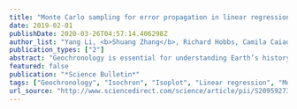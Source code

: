 ```yaml
---
title: "Monte Carlo sampling for error propagation in linear regression and applications in isochron geochronology"
date: 2019-02-01
publishDate: 2020-03-26T04:57:14.406298Z
author_list: "Yang Li, <b>Shuang Zhang</b>, Richard Hobbs, Camila Caiado, Adam D. Sproson, David Selby, Alan D. Rooney"
publication_types: ["2"]
abstract: "Geochronology is essential for understanding Earth’s history. The availability of precise and accurate isotopic data is increasing; hence it is crucial to develop transparent and accessible data reduction techniques and tools to transform raw mass spectrometry data into robust chronological data. Here we present a Monte Carlo sampling approach to fully propagate uncertainties from linear regressions for isochron dating. Our new approach makes no prior assumption about the causes of variability in the derived chronological results and propagates uncertainties from both experimental measurements (analytical uncertainties) and underlying assumptions (model uncertainties) into the final age determination. Using synthetic examples, we find that although the estimates of the slope and y-intercept (hence age and initial isotopic ratios) are comparable between the Monte Carlo method and the benchmark “Isoplot” algorithm, uncertainties from the later could be underestimated by up to 60%, which are likely due to an incomplete propagation of model uncertainties. An additional advantage of the new method is its ability to integrate with geological information to yield refined chronological constraints. The new method presented here is specifically designed to fully propagate errors in geochronological applications involves linear regressions such as Rb-Sr, Sm-Nd, Re-Os, Pt-Os, Lu-Hf, U-Pb (with discordant points), Pb-Pb and Ar-Ar."
featured: false
publication: "*Science Bulletin*"
tags: ["Geochronology", "Isochron", "Isoplot", "Linear regression", "Monte Carlo", "Uncertainty propagation"]
url_source: "http://www.sciencedirect.com/science/article/pii/S2095927318305887"
---
```


